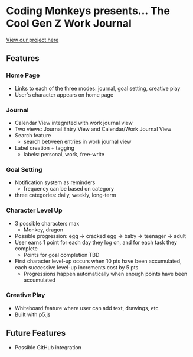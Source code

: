 # Coding Monkeys presents... The Cool Gen Z Work Journal

[View our project here](https://cse110-sp24-group19.github.io/final-project/)

## Features

### Home Page

- Links to each of the three modes: journal, goal setting, creative play
- User's character appears on home page

### Journal

- Calendar View integrated with work journal view
- Two views: Journal Entry View and Calendar/Work Journal View
- Search feature
  - search between entries in work journal view
- Label creation + tagging
  - labels: personal, work, free-write

### Goal Setting

- Notification system as reminders
  - frequency can be based on category
- three categories: daily, weekly, long-term

### Character Level Up

- 3 possible characters max
  - Monkey, dragon
- Possible progression: egg -> cracked egg -> baby -> teenager -> adult
- User earns 1 point for each day they log on, and for each task they complete
  - Points for goal completion TBD
- First character level-up occurs when 10 pts have been accumulated, each successive level-up increments cost by 5 pts
  - Progressions happen automatically when enough points have been accumulated

### Creative Play

- Whiteboard feature where user can add text, drawings, etc
- Built with p5.js

## Future Features

- Possible GitHub integration
